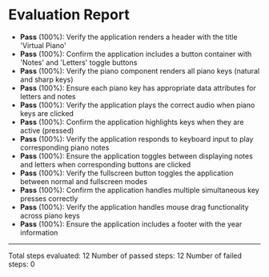 # Evaluation Report

- **Pass** (100%): Verify the application renders a header with the title 'Virtual Piano'
- **Pass** (100%): Confirm the application includes a button container with 'Notes' and 'Letters' toggle buttons
- **Pass** (100%): Verify the piano component renders all piano keys (natural and sharp keys)
- **Pass** (100%): Ensure each piano key has appropriate data attributes for letters and notes
- **Pass** (100%): Verify the application plays the correct audio when piano keys are clicked
- **Pass** (100%): Confirm the application highlights keys when they are active (pressed)
- **Pass** (100%): Verify the application responds to keyboard input to play corresponding piano notes
- **Pass** (100%): Ensure the application toggles between displaying notes and letters when corresponding buttons are clicked
- **Pass** (100%): Verify the fullscreen button toggles the application between normal and fullscreen modes
- **Pass** (100%): Confirm the application handles multiple simultaneous key presses correctly
- **Pass** (100%): Verify the application handles mouse drag functionality across piano keys
- **Pass** (100%): Ensure the application includes a footer with the year information

---

Total steps evaluated: 12
Number of passed steps: 12
Number of failed steps: 0